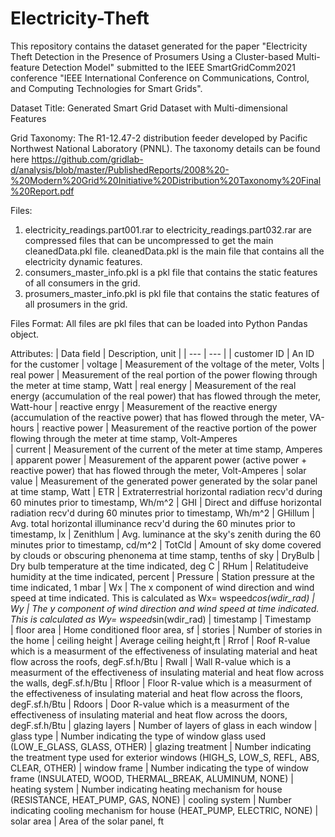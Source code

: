 # Electricity-Theft
This repository contains the dataset generated for the paper "Electricity Theft Detection in the Presence of Prosumers Using a Cluster-based Multi-feature Detection Model" submitted to the IEEE SmartGridComm2021 conference "IEEE International Conference on Communications, Control, and Computing Technologies for Smart Grids".

Dataset Title: Generated Smart Grid Dataset with Multi-dimensional Features 
  

Grid Taxonomy: The R1-12.47-2 distribution feeder developed by Pacific Northwest National Laboratory (PNNL). The taxonomy details can be found here https://github.com/gridlab-d/analysis/blob/master/PublishedReports/2008%20-%20Modern%20Grid%20Initiative%20Distribution%20Taxonomy%20Final%20Report.pdf


Files: 
1. electricity_readings.part001.rar to electricity_readings.part032.rar are compressed files that can be uncompressed to get the main cleanedData.pkl file.  cleanedData.pkl is the main file that contains all the electricity dynamic features.
2. consumers_master_info.pkl is a pkl file that contains the static features of all consumers in the grid.
3. prosumers_master_info.pkl is pkl file that contains the static features of all prosumers in the grid.


Files Format: All files are pkl files that can be loaded into Python Pandas object.


Attributes:
| Data field | Description, unit |
| --- | --- |
| customer ID				| An ID for the customer 
| voltage 					| Measurement of the voltage of the meter, Volts
| real power				| Measurement of the real portion of the power flowing through the meter at time stamp, Watt
| real energy				| Measurement of the real energy (accumulation of the real power) that has flowed through the meter, Watt-hour
| reactive enrgy		| Measurement of the reactive energy (accumulation of the reactive power) that has flowed through the meter, VA-hours 
| reactive power		| Measurement of the reactive portion of the power flowing through the meter at time stamp, Volt-Amperes	 
| current						| Measurement of the current of the meter at time stamp, Amperes
| apparent power		| Measurement of the apparent power (active power + reactive power) that has flowed through the meter, Volt-Amperes
| solar value 			| Measurement of the generated power generated by the solar panel at time stamp, Watt
| ETR 						  | Extraterrestrial horizontal radiation recv'd during 60 minutes prior to timestamp, Wh/m^2
| GHI 						  | Direct and diffuse horizontal radiation recv'd during 60 minutes prior to timestamp, Wh/m^2 
| GHillum						| Avg. total horizontal illuminance recv'd during the 60 minutes prior to timestamp, lx
| Zenithlum					| Avg. luminance at the sky's zenith during the 60 minutes prior to timestamp, cd/m^2
| TotCld 						| Amount of sky dome covered by clouds or obscuring phenonema at time stamp, tenths of sky
| DryBulb 					| Dry bulb temperature at the time indicated, deg C 
| RHum						  | Relatitudeive humidity at the time indicated, percent 
| Pressure 					| Station pressure at the time indicated, 1 mbar 
| Wx 							  | The x component of wind direction and wind speed at time indicated. This is calculated as  Wx= wspeed*cos(wdir_rad)
|  Wy               | The y component of wind direction and wind speed at time indicated. This is calculated as  Wy= wspeed*sin(wdir_rad)
| timestamp					| Timestamp  
| floor area				| Home conditioned floor area, sf
| stories					  | Number of stories in the home
| ceiling height		| Average ceiling height,ft
| Rrrof						  | Roof R-value which is a measurment of the effectiveness of insulating material and heat flow across the roofs, degF.sf.h/Btu
| Rwall						  | Wall R-value which is a measurment of the effectiveness of insulating material and heat flow across the walls, degF.sf.h/Btu
| Rfloor						| Floor R-value which is a measurment of the effectiveness of insulating material and heat flow across the floors, degF.sf.h/Btu
| Rdoors					  | Door R-value which is a measurment of the effectiveness of insulating material and heat flow across the doors, degF.sf.h/Btu
| glazing layers		| Number of layers of glass in each window
| glass type				| Number indicating the type of window glass used (LOW_E_GLASS, GLASS, OTHER)
| glazing treatment	| Number indicating the treatment type used for exterior windows (HIGH_S, LOW_S, REFL, ABS, CLEAR, OTHER)
| window frame			| Number indicating the type of window frame (INSULATED, WOOD, THERMAL_BREAK, ALUMINUM, NONE)
| heating system		| Number indicating heating mechanism for house (RESISTANCE, HEAT_PUMP, GAS, NONE)
| cooling system		| Number indicating cooling mechanism for house (HEAT_PUMP, ELECTRIC, NONE)
| solar area				| Area of the solar panel, ft
